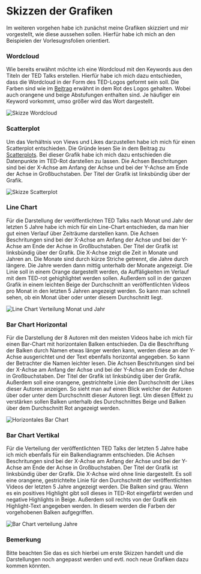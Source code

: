 # Skizzen der Grafiken
Im weiteren vorgehen habe ich zunächst meine Grafiken skizziert und mir vorgestellt, wie diese aussehen sollen. Hierfür habe ich mich an den Beispielen der Vorlesugnsfolien orientiert. 

### Wordcloud
Wie bereits erwähnt möchte ich eine Wordcloud mit den Keywords aus den Titeln der TED Talks erstellen. Hierfür habe ich mich dazu entschieden, dass die Wordcloud in der Form des TED-Logos geformt sein soll. Die Farben sind wie im [Beitrag](/Users/marenabele/datastorytelling_newbook/Data_Storytelling_TED/Corporate_Design.md) erwähnt in dem Rot des Logos gehalten. Wobei auch orangene und beige Abstufungen enthalten sind. Je häufiger ein Keyword vorkommt, umso größer wird das Wort dargestellt. 

![Skizze Wordcloud](/Users/marenabele/opt/anaconda3/envs/jbook/dokumentation/dokumentation_ted/Keywords.png)


### Scatterplot 
Um das Verhältnis von Views und Likes darzustellen habe ich mich für einen Scatterplot entschieden. Die Gründe lesen Sie in dem Beitrag zu [Scatterplots](/Users/marenabele/datastorytelling_newbook/Data_Storytelling_TED/Scatterplot.md). Bei dieser Grafik habe ich mich dazu entschieden die Datenpunkte im TED-Rot darstellen zu lassen. Die Achsen Beschritungen sind bei der X-Achse am Anfang der Achse und bei der Y-Achse am Ende der Achse in Großbuchstaben. Der Titel der Grafik ist linksbündig über der Grafik. 

![Skizze Scatterplot](/Users/marenabele/opt/anaconda3/envs/jbook/dokumentation/dokumentation_ted/korrelation.png)


### Line Chart
Für die Darstellung der veröffentlichten TED Talks nach Monat und Jahr der letzten 5 Jahre habe ich mich für ein Line-Chart entschieden, da man hier gut einen Verlauf über Zeiträume darstellen kann. Die Achsen Beschritungen sind bei der X-Achse am Anfang der Achse und bei der Y-Achse am Ende der Achse in Großbuchstaben. Der Titel der Grafik ist linksbündig über der Grafik. Die X-Achse zeigt die Zeit in Monate und Jahren an. Die Monate sind durch kürze Striche getrennt, die Jahre durch längere. Die Jahre werden dann mittig unterhalb der Monate angezeigt. Die Linie soll in einem Orange dargestellt werden, da Auffäligkeiten im Verlauf mit dem TED-rot gehighlightet werden sollen. Außerdem soll in der ganzen Grafik in einem leichten Beige der Durchschnitt an veröffentlichten Videos pro Monat in den letzten 5 Jahren angezeigt werden. So kann man schnell sehen, ob ein Monat über oder unter diesem Durchschnitt liegt. 

![Line Chart Verteilung Monat und Jahr](/Users/marenabele/opt/anaconda3/envs/jbook/dokumentation/dokumentation_ted/videos_monat_und_jahr.png)


### Bar Chart Horizontal
Für die Darstellung der 8 Autoren mit den meisten Videos habe ich mich für einen Bar-Chart mit horizontalen Balken entschieden. Da die Beschriftung der Balken durch Namen etwas länger werden kann, werden diese an der Y-Achse ausgerichtet und der Text ebenfalls horizontal angegeben. So kann der Betrachter die Namen leichter lesen. Die Achsen Beschritungen sind bei der X-Achse am Anfang der Achse und bei der Y-Achse am Ende der Achse in Großbuchstaben. Der Titel der Grafik ist linksbündig über der Grafik. Außerdem soll eine orangene, gestrichtelte Linie den Durchschnitt der Likes dieser Autoren anzeigen. So sieht man auf einen Blick welcher der Autoren über oder unter dem Durchschnitt dieser Autoren liegt. Um diesen Effekt zu verstärken sollen Balken unterhalb des Durchschnittes Beige und Balken über dem Durchschnitt Rot angezeigt werden.  

![Horizontales Bar Chart](/Users/marenabele/opt/anaconda3/envs/jbook/dokumentation/dokumentation_ted/top_autoren.png)


### Bar Chart Vertikal 
Für die Verteilung der veröffentlichten TED Talks der letzten 5 Jahre habe ich mich ebenfalls für ein Balkendiagramm entschieden. Die Achsen Beschritungen sind bei der X-Achse am Anfang der Achse und bei der Y-Achse am Ende der Achse in Großbuchstaben. Der Titel der Grafik ist linksbündig über der Grafik. Die X-Achse wird ohne linie dargestellt. Es soll eine orangene, gestrichtelte Linie für den Durchschnitt der veröffentlichten Videos der letzten 5 Jahre angezeigt werden. Die Balken sind grau. Wenn es ein positives Highlight gibt soll dieses in TED-Rot eingefärbt werden und negative Highlights in Beige. Außerdem soll rechts von der Grafik ein Highlight-Text angegeben werden. In diesem werden die Farben der vorgehobenen Balken aufgegriffen. 

![Bar Chart verteilung Jahre](/Users/marenabele/opt/anaconda3/envs/jbook/dokumentation/dokumentation_ted/videos_jahre.jpeg)


### Bemerkung
Bitte beachten Sie das es sich hierbei um erste Skizzen handelt und die Darstellungen noch angepasst werden und evtl. noch neue Grafiken dazu kommen könnten. 